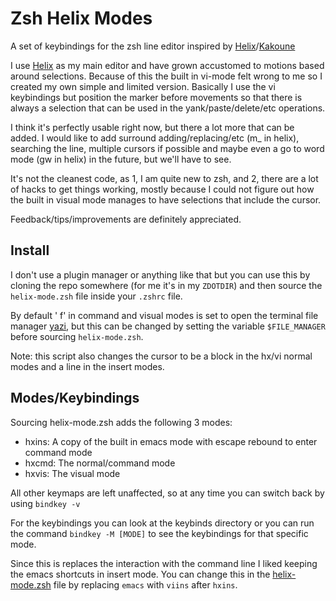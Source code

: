 # Zsh Helix Modes

A set of keybindings for the zsh line editor inspired by [Helix](https://helix-editor.com/)/[Kakoune](https://kakoune.org/) 

I use [Helix](https://helix-editor.com/) as my main editor and have grown accustomed to motions based around selections. Because of this the built in vi-mode felt wrong to me so I created my own simple and limited version. 
Basically I use the vi keybindings but position the marker before movements so that there is always a selection that can be used in the yank/paste/delete/etc operations. 

I think it's perfectly usable right now, but there a lot more that can be added. I would like to add surround adding/replacing/etc (m_ in helix), searching the line, multiple cursors if possible and maybe even a go to word mode (gw in helix) in the future, but we'll have to see. 

It's not the cleanest code, as 1, I am quite new to zsh, and 2, there are a lot of hacks to get things working, mostly because I could not figure out how the built in visual mode manages to have selections that include the cursor. 

Feedback/tips/improvements are definitely appreciated.

## Install
I don't use a plugin manager or anything like that but you can use this by cloning the repo somewhere (for me it's in my `ZDOTDIR`) and then source the `helix-mode.zsh` file inside your `.zshrc` file.

By default ' f' in command and visual modes is set to open the terminal file manager [yazi](https://yazi-rs.github.io/), but this can be changed by setting the variable `$FILE_MANAGER` before sourcing `helix-mode.zsh`.

Note: this script also changes the cursor to be a block in the hx/vi normal modes and a line in the insert modes.

## Modes/Keybindings
Sourcing helix-mode.zsh adds the following 3 modes:
- hxins: A copy of the built in emacs mode with escape rebound to enter command mode
- hxcmd: The normal/command mode
- hxvis: The visual mode

All other keymaps are left unaffected, so at any time you can switch back by using `bindkey -v`

For the keybindings you can look at the keybinds directory or you can run the command `bindkey -M [MODE]` to see the keybindings for that specific mode.

Since this is replaces the interaction with the command line I liked keeping the emacs shortcuts in insert mode. You can change this in the [helix-mode.zsh](https://github.com/allomanta/zsh-helix-mode/blob/main/helix-mode.zsh) file by replacing `emacs` with `viins` after `hxins`.
